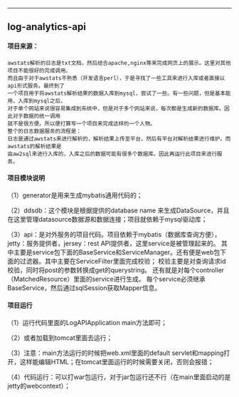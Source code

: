 ----------------
log-analytics-api
-----------------

#### 项目来源：
 ```
 awstats解析的日志是txt文档，然后结合apache,nginx等来完成网页上的展示。这里对其他项目不能很好的完成调用。
 而且由于对于awstats不熟悉（开发语言perl），于是寻找了一些工具来进行入库或者直接以api形式服务。最终到了
 一个项目用于将awstats解析结果的数据入库到mysql，尝试了一些。有一些问题，但是基本能用，入库到mysql之后，
 对于单个网站来说很容易集成到系统中，但是对于多个网站来说，每次都是生成新的数据库。因此对于数据的统一调用
 就不是很方便。所以便打算写一个项目来完成这样的一个人物。
 整个的日志数据服务的流程是：
 日志是通过awstats来进行解析的，解析结果上传至平台，然后有平台对解析结果进行维护。而awstats的解析结果是
 由aw2sql来进行入库的，入库之后的数据可能有很多个数据库。因此再运行此项目来进行服务。

```

#### 项目模块说明
（1）generator是用来生成mybatis通用代码的；

（2）ddsdb：这个模块是根据提供的database name 来生成DataSource，并且在这里管理datasource数据源和数据连接；项目就依赖于mysql驱动库；

（3）api：是对外服务的项目代码。项目依赖于mybatis（数据库查询方便），jetty：服务提供者，jersey：rest API提供者，这里service是被管理起来的。
其中主要是service包下面的BaseService和ServiceManager。还有便是web包下面的过滤器。其中主要在ServiceFilter里面完成校验；
校验主要是对查询请求id校验，同时将post的参数转换成get的querystring。
还有就是对每个controller（MatchedResource）里面的service进行生成。
每个service必须继承BaseService，然后通过sqlSession获取Mapper信息。



#### 项目运行
（1）运行代码里面的LogAPIApplication main方法即可；

（2）或者加载到tomcat里面去运行；

（3）注意：main方法运行的时候把web.xml里面的default servlet和mapping打开，这样能编辑HTML；在tomcat里面运行的时候需要关闭，否则会报错；

（4）代码运行：可以打war包运行，对于jar包运行还不行（在main里面启动的是jetty的webcontext）；




